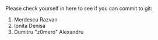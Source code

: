Please check yourself in here to see if you can commit to git:

1. Merdescu Razvan 
2. Ionita Denisa
3. Dumitru "z0mero" Alexandru
